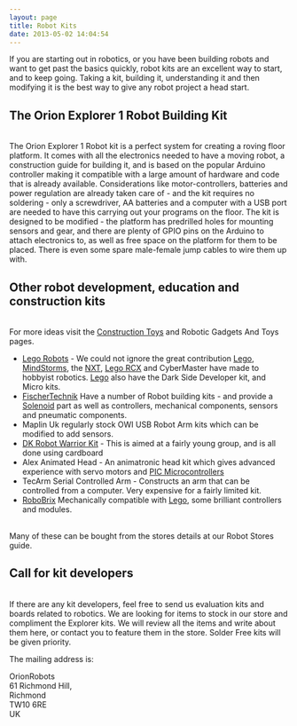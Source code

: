 ```yaml
---
layout: page
title: Robot Kits
date: 2013-05-02 14:04:54
---
```

<p>If you are starting out in robotics, or you have been building robots and want to get past the basics quickly, robot kits are an excellent way to start, and to keep going. Taking a kit, building it, understanding it and then modifying it is the best way to give any robot project a head start.
</p>
<h2 id="The_Orion_Explorer_1_Robot_Building_Kit">The Orion Explorer 1 Robot Building Kit</h2>
<p>
<br/>The Orion Explorer 1 Robot kit is a perfect system for creating a roving floor platform. It comes with all the electronics needed to have a moving robot, a construction guide for building it, and is based on the popular Arduino controller making it compatible with a large amount of hardware and code that is already available. Considerations like motor-controllers, batteries and power regulation are already taken care of - and the kit requires no soldering - only a screwdriver, AA batteries and a computer with a USB port are needed to have this carrying out your programs on the floor. The kit is designed to be modified - the platform has predrilled holes for mounting sensors and gear, and there are plenty of GPIO pins on the Arduino to attach electronics to, as well as free space on the platform for them to be placed. There is even some spare male-female jump cables to wire them up with.
</p>
<h2 id="Other_robot_development_education_and_construction_kits">Other robot development, education and construction kits</h2>
<p>
<br/>For more ideas visit the <a href="/wiki/construction_toy.html" title="Construction Toy">Construction Toys</a> and Robotic Gadgets And Toys pages.
</p>
<ul><li> <a href="/wiki/lego_robots.html" title="Lego Robots">Lego Robots</a> - We could not ignore the great contribution <a href="/wiki/lego.html" title="The best known construction toy">Lego</a>, <a href="/wiki/mindstorms.html" title="A Robotic construction toy system from Lego">MindStorms</a>, the <a href="/wiki/nxt.html" title="Legos NeXT generation robotics kit">NXT</a>, <a href="/wiki/rcx.html" title="The Lego RCX">Lego RCX</a> and CyberMaster have made to hobbyist robotics. <a href="/wiki/lego.html" title="The best known construction toy">Lego</a> also have the Dark Side Developer kit, and Micro kits.
</li><li> <a href="/wiki/fischertechnik.html" title="FischerTechnik">FischerTechnik</a> Have a number of Robot building kits - and provide a <a href="/wiki/solenoid.html" title="Solenoid">Solenoid</a> part as well as controllers, mechanical components, sensors and pneumatic components.
</li><li> Maplin Uk regularly stock OWI USB Robot Arm kits which can be modified to add sensors.
</li><li> <a href="/wiki/dk_robot_warrior_kit.html" title="DK Robot Warrior Kit">DK Robot Warrior Kit</a> - This is aimed at a fairly young group, and is all done using cardboard
</li><li> Alex Animated Head - An animatronic head kit which gives advanced experience with servo motors and <a href="/wiki/pic.html" title="PIC">PIC Microcontrollers</a>
</li><li> TecArm Serial Controlled Arm - Constructs an arm that can be controlled from a computer. Very expensive for a fairly limited kit.
</li><li> <a href="/wiki/robobrix.html" title="RoboBrix">RoboBrix</a> Mechanically compatible with <a href="/wiki/lego.html" title="The best known construction toy">Lego</a>, some brilliant controllers and modules.
</li></ul><p>
<br/>Many of these can be bought from the stores details at our Robot Stores guide.
</p>
<h2 id="Call_for_kit_developers">Call for kit developers</h2>
<p>
<br/>If there are any kit developers, feel free to send us evaluation kits and boards related to robotics. We are looking for items to stock in our store and compliment the Explorer kits. We will review all the items and write about them here, or contact you to feature them in the store. Solder Free kits will be given priority.
</p>
<p>The mailing address is:
</p>
<div class="simplebox">
<p>OrionRobots
<br/>61 Richmond Hill,
<br/>Richmond
<br/>TW10 6RE
<br/>UK
</p>
</div>
<p>
</p>
